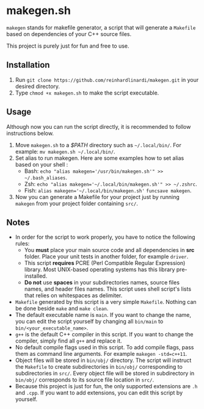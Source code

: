 # makegen.sh

`makegen` stands for makefile generator, a script that will generate a `Makefile` based on dependencies of your C++ source files.

This project is purely just for fun and free to use.

## Installation

1. Run `git clone https://github.com/reinhardlinardi/makegen.git` in your desired directory.
2. Type `chmod +x makegen.sh` to make the script executable.

## Usage

Although now you can run the script directly, it is recommended to follow instructions below.

1. Move `makegen.sh` to a *$PATH* directory such as `~/.local/bin/`.
    For example: `mv makegen.sh ~/.local/bin/`.
2. Set alias to run makegen. Here are some examples how to set alias based on your shell :
    * Bash:
        `echo "alias makegen='/usr/bin/makegen.sh'" >> ~/.bash_aliases`.
    * Zsh:
        `echo "alias makegen='~/.local/bin/makegen.sh'" >> ~/.zshrc`.
    * Fish:
        `alias makegen='~/.local/bin/makegen.sh'`
        `funcsave makegen`.
3. Now you can generate a Makefile for your project just by running `makegen` from your project folder containing `src/`.

## Notes

* In order for the script to work properly, you have to notice the following rules:
  * You **must** place your main source code and all dependencies in **src** folder. Place your unit tests in another folder, for example `driver`.
  * This script **requires** PCRE (Perl Compatible Regular Expression) library. Most UNIX-based operating systems has this library pre-installed.
  * **Do not** use **spaces** in your subdirectories names, source files names, and header files names. This script uses shell script's lists that relies on whitespaces as delimiter.
* `Makefile` generated by this script is a very simple `Makefile`. Nothing can be done beside `make` and `make clean`.
* The default executable name is `main`. If you want to change the name, you can edit the script yourself by changing all `bin/main` to `bin/<your_executable_name>`.
* `g++` is the default C++ compiler in this script. If you want to change the compiler, simply find all `g++` and replace it.
* No default compile flags used in this script. To add compile flags, pass them as command line arguments. For example `makegen -std=c++11`.
* Object files will be stored in `bin/obj/` directory. The script will instruct the `Makefile` to create subdirectories in `bin/obj/` corresponding to subdirectories in `src/`. Every object file will be stored in subdirectory in `bin/obj/` corresponds to its source file location in `src/`.
* Because this project is just for fun, the only supported extensions are `.h` and `.cpp`. If you want to add extensions, you can edit this script by yourself.
